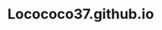 # Locococo37.github.io



<html>
<head>
	<link type="text/css" rel="stylesheet" href="https://simplycoding.org/projects.css" />
	<script src="https://simplycoding.org/files/javascript.js"></script>
	<script src="https://simplycoding.org/files/run-the-code.js"></script>
	<script src="https://simplycoding.org/files/simplyjs/simply.js"> </script>
	<title>Python Text Adventure</title>
	<style type="text/css">
		.run-the-code-output {
			height:200px;
			overflow: scroll;
		}

	</style>


</head>


<body>	


<div style="float:right;width:60%"> 
	
<textarea class="run-the-code" data-mode="python" data-height="300" data-output="120px">

 import random
import time
def win():
    print "Victory Royale:You Saved the Village! They thank you and give you a cow as a reward!" 
def gameOver():
    print "Ooof!! Too Bad!"
    retry = raw_input("\n\nPlay again? (yes or no)\n\n").lower() 
    if retry == "yes":
       game()
    else:
       quit()


def game(): 

  gold = 50 
  character_hp = 125 
  weapon_damage = 15 
  monster_damage = 25 
  monster_payout = 80 
  weapons = ["fists"]
  
  MONSTERS = {
  "goblin":55,
  "zombie":80, 
  "wolf":105, 
  "dragon":150
    } 
  name = raw_input("\nWhat is your name?\n\n").title() 

  while name == "": 
    name = raw_input("\nWhat is your name?\n\n").title()

  print "\nWelcome", name, "Enjoy, Your Adventure!\n" 

  while character_hp > 0: 

    WEAPONS_STORE = { 
      "sword":140, 
      "axe":120,   
      "club":75,   
      "bat":45 
    } 

    store = raw_input("\nDo you want to buy weapons? (yes or no)\n\n").lower() 

    if store == "yes": 
      print "\nWEAPON\t\tCOST\n" 

      for items in WEAPONS_STORE:   
        print items, "\t\t", WEAPONS_STORE[items], "\n" 

      print "\nYou have", gold, "gold\n\n" 
      weapon_purchase = raw_input("Which weapon would you like to buy?\n\n").lower() 

      while weapon_purchase not in WEAPONS_STORE or weapon_purchase in weapons: 
        weapon_purchase = raw_input("Which weapon would you like to buy?\n\n").lower() 

      if weapon_purchase in WEAPONS_STORE and weapon_purchase not in weapons: 

        if gold >= WEAPONS_STORE[weapon_purchase]: 
          print "you bought a(n)", weapon_purchase, "\n" 
          gold -= WEAPONS_STORE[weapon_purchase] 
          weapons.append(weapon_purchase) 
          print "\nyou have", gold, "gold\n" 
          print "\nWeapons(s) you own\n" 
          for items in weapons: 
            print items   

        elif gold <= WEAPONS_STORE[weapon_purchase]: 
          print "not enough gold"   
    elif store == "no":
       print "\nTime to destroy a monster from the village!\n"
       print "\nMONSTERS\tHEALTH\t\n"
       for monster in MONSTERS:
          print monster, "\t\t", MONSTERS[monster], "\n"
       monchoice = raw_input("Which Monster do you want to Destroy from the Village\n\n").lower()
       if monchoice in MONSTERS:


          print "\n Good Luck! Destroy the", monchoice, "from the village"
       else:

          print "That monster is not in the village" 

          while monchoice not in MONSTERS:
              
             monchoice = raw_input("Which Monster do you want to Destroy from the Village\n\n").lower()

             print "\nWEAPONS YOU OWN\n"
             for weapon in weapons:


                print weapon, "\n"
          
       weapuse = raw_input("Which weapon do you choose\n\n").lower()

       if weapuse in weapons: 

          print "\nNice choice", name, "You will use the", weapuse, "against the", monchoice
          if weapuse == "fists" or weapuse == "bat":
             while character_hp > 0 and MONSTERS[monchoice] > 0:
                rand = random.randint(3, 7)
                pdmg = weapon_damage + rand
                mdmg = monster_damage

                print monchoice, "has", MONSTERS[monchoice], "health left\n\n"
                time.sleep(1.5)
                print "The", monchoice, "attacked YOU by", mdmg
                character_hp -= mdmg
                if character_hp <= 0:
                   gameOver()

                print name,", your health is now", character_hp
                time.sleep(1.5)

                print "\nYou attacked the", monchoice, "with the", weapuse, "for", pdmg, "damage!"
                MONSTERS[monchoice] -= pdmg
                time.sleep(1.5)

          elif weapuse == "club" or weapuse == "axe":
             while character_hp > 0 and MONSTERS[monchoice] > 0:
                rand = random.randint(5, 20)
                pdmg = weapon_damage + rand
                mdmg = monster_damage
                print monchoice, "has", MONSTERS[monchoice], "health left\n\n"
                time.sleep(1.5)
                print "The", monchoice, "attacked YOU by", mdmg
                character_hp -= mdmg
                if character_hp <= 0:
                   gameOver()

                print name,", your health is now", character_hp
                time.sleep(1.5)

                print "\nYou attacked the", monchoice, "with the", weapuse, "for", pdmg, "damage!"
                MONSTERS[monchoice] -= pdmg
                time.sleep(1.5)









       else: 

          print name, "\nYou don't own the", weapuse,"!"
          while weapuse not in weapons:

             weapuse = raw_input("\nWhat weapon will you use?\n\n").lower()

          print "\nWise choice", name, "You will use the", weapuse, "against the", monchoice
       if MONSTERS[monchoice] <= 0:
          print "\nThe", monchoice, "Has been destroyed, good work", name,"!"
          character_hp = 125
          gold += monster_payout
          print "\nYou Have", gold, "gold\n" 
          if monchoice == "dragon":
             win()
          del MONSTERS[monchoice] 










  




game()



</textarea>

</div>
<div style="float:left;width:35%">
        <h1 style="text-align:center">PTYHON TEXT ADVENTURE</h1>
    <h2 style="text-align:center;color:blue;">Click 'Run The Code!', bottom right of the editor, to start the game!</h2>
    <h2 style="text-align:center;color:green;">Enter Answers in box below the console (after click on 'Run The Code!')</h3>
</div>
<div class="cfloat"></div>
	
	</body>
</html>
